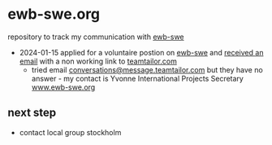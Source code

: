 # ewb-swe.org

repository to track my communication with [ewb-swe](https://www.ewb-swe.org/international-projects)

* 2024-01-15 applied for a voluntaire postion on [ewb-swe](https://volunteer.ewb-swe.org/jobs/2984967-team-members-for-our-local-group-in-stockholm?ittk=TP0VJOSP9F) and [received an email](https://github.com/salgo60/ewb-swe.org/blob/main/email/January%2015%2C%202024%2011%3A44%20AM.txt) with a non working link to [teamtailor.com](https://app.teamtailor.com/companies/6HciH4wDxQw/settings/canned_responses/edit/https://volunteer.ewb-swe.org/connect/profile) 
   *   tried email conversations@message.teamtailor.com but they have no answer -  my contact is Yvonne International Projects Secretary www.ewb-swe.org

 ## next step
 * contact local group stockholm

